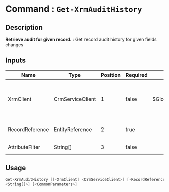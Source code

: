 ﻿# Command : `Get-XrmAuditHistory` 

## Description

**Retrieve audit for given record.** : Get record audit history for given fields changes

## Inputs

Name|Type|Position|Required|Default|Description
----|----|--------|--------|-------|-----------
XrmClient|CrmServiceClient|1|false|$Global:XrmClient|Xrm connector initialized to target instance. Use latest one by default. (CrmServiceClient)
RecordReference|EntityReference|2|true||Lookup to target record. (EntityReference)
AttributeFilter|String[]|3|false||Attributes logical names to filter.


## Usage

```Powershell 
Get-XrmAuditHistory [[-XrmClient] <CrmServiceClient>] [-RecordReference] <EntityReference> [[-AttributeFilter] 
<String[]>] [<CommonParameters>]
``` 


